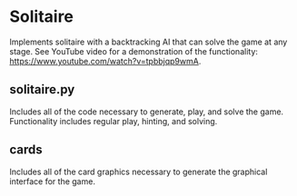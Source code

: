 # Solitaire
Implements solitaire with a backtracking AI that can solve the game at any stage. See YouTube video for a demonstration of the functionality: https://www.youtube.com/watch?v=tpbbjqp9wmA.

## solitaire.py
Includes all of the code necessary to generate, play, and solve the game. Functionality includes regular play, hinting, and solving.

## cards
Includes all of the card graphics necessary to generate the graphical interface for the game.
